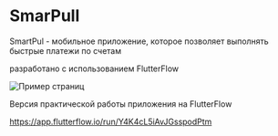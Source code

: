 # SmarPull

SmartPul - мобильное приложение, которое позволяет выполнять быстрые платежи по счетам

разработано с использованием FlutterFlow

![Пример страниц](https://github.com/CHvvmu/SmarPull/assets/96997574/f57f76df-aeb6-4fc3-861d-fe6aeea178d7)

Версия практической работы приложения на FlutterFlow

https://app.flutterflow.io/run/Y4K4cL5iAvJGsspodPtm
